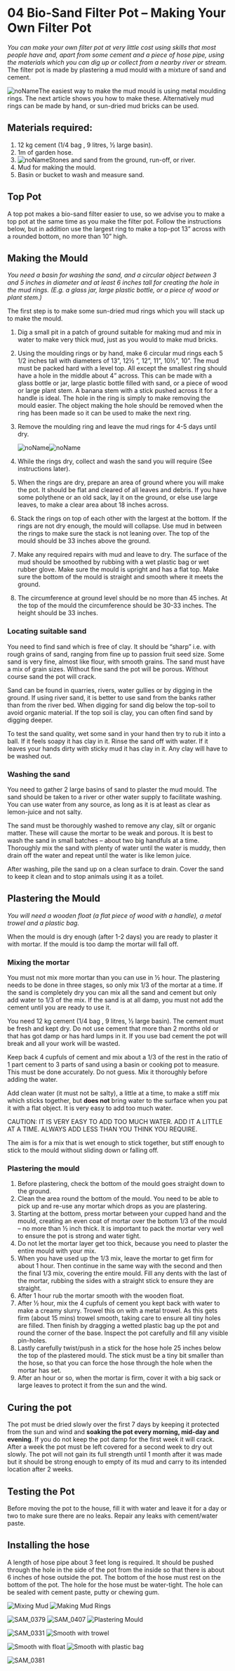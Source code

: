 # 04 Bio-Sand Filter Pot – Making Your Own Filter Pot

*You can make your own filter pot at very little cost using skills that most people have and, apart from some cement and a piece of hose pipe, using the materials which you can dig up or collect from a nearby river or stream.* The filter pot is made by plastering a mud mould with a mixture of sand and cement.

![noName](/media/04_Bio-Water-Filters/04-Bio-sand-filter-Making-your-own-pot/15f9a73ead40717cd0b1e09eb0605f7b.emf)The easiest way to make the mud mould is using metal moulding rings. The next article shows you how to make these. Alternatively mud rings can be made by hand, or sun-dried mud bricks can be used.

## Materials required:

1.  12 kg cement (1/4 bag , 9 litres, ½ large basin).
2.  1m of garden hose.
3.  ![noName](/media/04_Bio-Water-Filters/04-Bio-sand-filter-Making-your-own-pot/36ef305889ad8113cea834e4840fa33c.emf)Stones and sand from the ground, run-off, or river.
4.  Mud for making the mould.
5.  Basin or bucket to wash and measure sand.

## Top Pot

A top pot makes a bio-sand filter easier to use, so we advise you to make a top pot at the same time as you make the filter pot. Follow the instructions below, but in addition use the largest ring to make a top-pot 13” across with a rounded bottom, no more than 10” high.

## Making the Mould

*You need a basin for washing the sand, and a circular object between 3 and 5 inches in diameter and at least 6 inches tall for creating the hole in the mud rings. (E.g. a glass jar, large plastic bottle, or a piece of wood or plant stem.)*

The first step is to make some sun-dried mud rings which you will stack up to make the mould.

1.  Dig a small pit in a patch of ground suitable for making mud and mix in water to make very thick mud, just as you would to make mud bricks.
2.  Using the moulding rings or by hand, make 6 circular mud rings each 5 1/2 inches tall with diameters of 13”, 12½ ”, 12”, 11”, 10½”, 10”. The mud must be packed hard with a level top. All except the smallest ring should have a hole in the middle about 4” across. This can be made with a glass bottle or jar, large plastic bottle filled with sand, or a piece of wood or large plant stem. A banana stem with a stick pushed across it for a handle is ideal. The hole in the ring is simply to make removing the mould easier. The object making the hole should be removed when the ring has been made so it can be used to make the next ring.
3.  Remove the moulding ring and leave the mud rings for 4-5 days until dry.

    ![noName](/media/04_Bio-Water-Filters/04-Bio-sand-filter-Making-your-own-pot/f24be8578064dcd1a9cd6242103710cf.emf)![noName](/media/04_Bio-Water-Filters/04-Bio-sand-filter-Making-your-own-pot/91b61bfca3bd0eed3d7f0729b8586cf5.emf)

4.  While the rings dry, collect and wash the sand you will require (See instructions later).
5.  When the rings are dry, prepare an area of ground where you will make the pot. It should be flat and cleared of all leaves and debris. If you have some polythene or an old sack, lay it on the ground, or else use large leaves, to make a clear area about 18 inches across.
6.  Stack the rings on top of each other with the largest at the bottom. If the rings are not dry enough, the mould will collapse. Use mud in between the rings to make sure the stack is not leaning over. The top of the mould should be 33 inches above the ground.
7.  Make any required repairs with mud and leave to dry. The surface of the mud should be smoothed by rubbing with a wet plastic bag or wet rubber glove. Make sure the mould is upright and has a flat top. Make sure the bottom of the mould is straight and smooth where it meets the ground.
8.  The circumference at ground level should be no more than 45 inches. At the top of the mould the circumference should be 30-33 inches. The height should be 33 inches.

### Locating suitable sand

You need to find sand which is free of clay. It should be “sharp” i.e. with rough grains of sand, ranging from fine up to passion fruit seed size. Some sand is very fine, almost like flour, with smooth grains. The sand must have a mix of grain sizes. Without fine sand the pot will be porous. Without course sand the pot will crack.

Sand can be found in quarries, rivers, water gullies or by digging in the ground. If using river sand, it is better to use sand from the banks rather than from the river bed. When digging for sand dig below the top-soil to avoid organic material. If the top soil is clay, you can often find sand by digging deeper.

To test the sand quality, wet some sand in your hand then try to rub it into a ball. If it feels soapy it has clay in it. Rinse the sand off with water. If it leaves your hands dirty with sticky mud it has clay in it. Any clay will have to be washed out.

### Washing the sand

You need to gather 2 large basins of sand to plaster the mud mould. The sand should be taken to a river or other water supply to facilitate washing. You can use water from any source, as long as it is at least as clear as lemon-juice and not salty.

The sand must be thoroughly washed to remove any clay, silt or organic matter. These will cause the mortar to be weak and porous. It is best to wash the sand in small batches – about two big handfuls at a time. Thoroughly mix the sand with plenty of water until the water is muddy, then drain off the water and repeat until the water is like lemon juice.

After washing, pile the sand up on a clean surface to drain. Cover the sand to keep it clean and to stop animals using it as a toilet.

## Plastering the Mould

*You will need a wooden float (a flat piece of wood with a handle), a metal trowel and a plastic bag.*

When the mould is dry enough (after 1-2 days) you are ready to plaster it with mortar. If the mould is too damp the mortar will fall off.

### Mixing the mortar

You must not mix more mortar than you can use in ½ hour. The plastering needs to be done in three stages, so only mix 1/3 of the mortar at a time. If the sand is completely dry you can mix all the sand and cement but only add water to 1/3 of the mix. If the sand is at all damp, you must not add the cement until you are ready to use it.

You need 12 kg cement (1/4 bag , 9 litres, ½ large basin). The cement must be fresh and kept dry. Do not use cement that more than 2 months old or that has got damp or has hard lumps in it. If you use bad cement the pot will break and all your work will be wasted.

Keep back 4 cupfuls of cement and mix about a 1/3 of the rest in the ratio of 1 part cement to 3 parts of sand using a basin or cooking pot to measure. This must be done accurately. Do not guess. Mix it thoroughly before adding the water.

Add clean water (it must not be salty), a little at a time, to make a stiff mix which sticks together, but **does not** bring water to the surface when you pat it with a flat object. It is very easy to add too much water.

CAUTION: IT IS VERY EASY TO ADD TOO MUCH WATER. ADD IT A LITTLE AT A TIME. ALWAYS ADD LESS THAN YOU THINK YOU REQUIRE.

The aim is for a mix that is wet enough to stick together, but stiff enough to stick to the mould without sliding down or falling off.

### Plastering the mould

1.  Before plastering, check the bottom of the mould goes straight down to the ground.
2.  Clean the area round the bottom of the mould. You need to be able to pick up and re-use any mortar which drops as you are plastering.
3.  Starting at the bottom, press mortar between your cupped hand and the mould, creating an even coat of mortar over the bottom 1/3 of the mould – no more than ½ inch thick. It is important to pack the mortar very well to ensure the pot is strong and water tight.
4.  Do not let the mortar layer get too thick, because you need to plaster the entire mould with your mix.
5.  When you have used up the 1/3 mix, leave the mortar to get firm for about 1 hour. Then continue in the same way with the second and then the final 1/3 mix, covering the entire mould. Fill any dents with the last of the mortar, rubbing the sides with a straight stick to ensure they are straight.
6.  After 1 hour rub the mortar smooth with the wooden float.
7.  After ½ hour, mix the 4 cupfuls of cement you kept back with water to make a creamy slurry. Trowel this on with a metal trowel. As this gets firm (about 15 mins) trowel smooth, taking care to ensure all tiny holes are filled. Then finish by dragging a wetted plastic bag up the pot and round the corner of the base. Inspect the pot carefully and fill any visible pin-holes.
8.  Lastly carefully twist/push in a stick for the hose hole 25 inches below the top of the plastered mould. The stick must be a tiny bit smaller than the hose, so that you can force the hose through the hole when the mortar has set.
9.  After an hour or so, when the mortar is firm, cover it with a big sack or large leaves to protect it from the sun and the wind.

## Curing the pot

The pot must be dried slowly over the first 7 days by keeping it protected from the sun and wind and **soaking the pot every morning, mid-day and evening**. If you do not keep the pot damp for the first week it will crack. After a week the pot must be left covered for a second week to dry out slowly. The pot will not gain its full strength until 1 month after it was made but it should be strong enough to empty of its mud and carry to its intended location after 2 weeks.

## Testing the Pot

Before moving the pot to the house, fill it with water and leave it for a day or two to make sure there are no leaks. Repair any leaks with cement/water paste.

## Installing the hose

A length of hose pipe about 3 feet long is required. It should be pushed through the hole in the side of the pot from the inside so that there is about 6 inches of hose outside the pot. The bottom of the hose must rest on the bottom of the pot. The hole for the hose must be water-tight. The hole can be sealed with cement paste, putty or chewing gum.

![Mixing Mud](/media/04_Bio-Water-Filters/04-Bio-sand-filter-Making-your-own-pot/Mixing-Mud.jpeg) ![Making Mud Rings](/media/04_Bio-Water-Filters/04-Bio-sand-filter-Making-your-own-pot/Making-Mud-Rings.jpeg)

![SAM_0379](/media/04_Bio-Water-Filters/04-Bio-sand-filter-Making-your-own-pot/SAM_0379.jpeg) ![SAM_0407](/media/04_Bio-Water-Filters/04-Bio-sand-filter-Making-your-own-pot/SAM_0407.jpeg) ![Plastering Mould](/media/04_Bio-Water-Filters/04-Bio-sand-filter-Making-your-own-pot/Plastering-Mould.jpeg)

![SAM_0331](/media/04_Bio-Water-Filters/04-Bio-sand-filter-Making-your-own-pot/SAM_0331.jpeg) ![Smooth with trowel](/media/04_Bio-Water-Filters/04-Bio-sand-filter-Making-your-own-pot/Smooth-with-trowel.jpeg)

![Smooth with float](/media/04_Bio-Water-Filters/04-Bio-sand-filter-Making-your-own-pot/Smooth-with-float.jpeg) ![Smooth with plastic bag](/media/04_Bio-Water-Filters/04-Bio-sand-filter-Making-your-own-pot/Smooth-with-plastic-bag.jpeg)

![SAM_0381](/media/04_Bio-Water-Filters/04-Bio-sand-filter-Making-your-own-pot/SAM_0381.jpeg)
